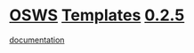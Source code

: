 # [OSWS](https://github.com/OSWS) [Templates](https://github.com/OSWS/OSWS-Templates) [0.2.5](https://github.com/OSWS/OSWS-Templates/wiki/0.2.5)

[documentation](https://github.com/OSWS/OSWS-Templates/wiki)